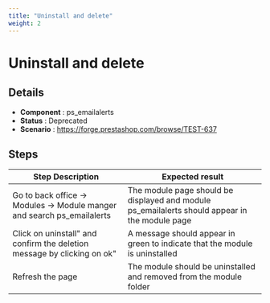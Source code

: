 ```yaml
---
title: "Uninstall and delete"
weight: 2
---
```


# Uninstall and delete
## Details
* **Component** : ps_emailalerts
* **Status** : Deprecated
* **Scenario** : https://forge.prestashop.com/browse/TEST-637

## Steps
| Step Description | Expected result |
| ----- | ----- |
| Go to back office -> Modules -> Module manger and search ps_emailalerts | The module page should be displayed and module ps_emailalerts should appear in the module page |
| Click on uninstall" and confirm the deletion message by clicking on ok" | A message should appear in green to indicate that the module is uninstalled |
| Refresh the page | The module should be uninstalled and removed from the module folder |